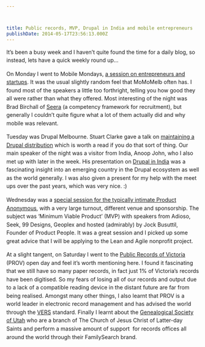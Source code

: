 ```yaml
---



title: Public records, MVP, Drupal in India and mobile entrepreneurs
publishDate: 2014-05-17T23:56:13.000Z
---
```

<p class="p1"><span style="line-height: 1.538em;">It&rsquo;s been a busy week and I haven&rsquo;t quite found the time for a daily blog, so instead, lets have a quick weekly round up&hellip;<p class="p1"><span style="line-height: 1.538em;">On Monday I went to Mobile Mondays, <a href="https://www.eventbrite.com.au/e/momomay-mobile-entrepreneur-and-startup-success-secrets-may-12-6pm-tickets-11398538335" target="_blank">a session on entrepreneurs and startups</a><span style="line-height: 1.538em;">. It was the usual slightly random feel that MoMoMelb often has. I found most of the speakers a little too forthright, telling you how good they all were rather than what they offered. Most interesting of the night was Brad Birchall of <a href="https://www.google.com.au/url?sa=t&amp;rct=j&amp;q=&amp;esrc=s&amp;source=web&amp;cd=1&amp;cad=rja&amp;uact=8&amp;ved=0CCwQFjAA&amp;url=http%3A%2F%2Fwww.seeracloud.com%2F&amp;ei=V_Z3U-_fJMLplAW-koCYBA&amp;usg=AFQjCNE2Y4i0sHPjfUFMf_8Z6358MTtGgw&amp;sig2=8L3j4nDBYSMJTkLYMUthcQ&amp;bvm=bv.66917471,d.dGI" target="_blank">Seera</a> (a competency framework for recruitment), but generally I couldn&rsquo;t quite figure what a lot of them actually did and why mobile was relevant.<p class="p1"><span style="line-height: 1.538em;">Tuesday was Drupal Melbourne. Stuart Clarke gave a talk on <a href="https://www.slideshare.net/deciphered/building-on-a-commons-base-sustainable-distro-based-development" target="_blank">maintaining a Drupal distribution</a> which is worth a read if you do that sort of thing. Our main speaker of the night was a visitor from India, Anoop John, who I also met up with later in the week. His presentation on <a href="https://www.slideshare.net/zyxware/drupal-in-india" target="_blank">Drupal in India</a><span style="line-height: 1.538em;">&nbsp;was a fascinating insight into an emerging country in the Drupal ecosystem as well as the world generally. I was also given a present for my help with the meet ups over the past years, which was very nice. :)<p class="p1"><span style="line-height: 1.538em;">Wednesday was a <a href="https://www.eventbrite.com/e/product-anonymous-may-14-mvp-tickets-10598537511" target="_blank">special session for the typically intimate Product Anonymous</a>, with a very large turnout, different venue and sponsorship. The subject was &lsquo;Minimum Viable Product&rsquo; (MVP) with speakers from Adioso, Seek, 99 Designs, Geoplex and hosted (admirably) by Jock Busuttil, Founder of Product People. It was a great session and I picked up some great advice that I will be applying to the Lean and Agile nonprofit project.<p class="p1"><span style="line-height: 1.538em;">At a slight tangent, on Saturday I went to the <a href="https://prov.vic.gov.au/" target="_blank">Public Records of Victoria</a> (PROV) open day and feel it&rsquo;s worth mentioning here. I found it fascinating that we still have so many paper records, in fact just 1% of Victoria&rsquo;s records have been digitised. So my fears of losing all of our records and output due to a lack of a compatible reading device in the distant future are far from being realised. Amongst many other things, I also learnt that PROV is a world leader in electronic record management and has advised the world through the <a href="https://prov.vic.gov.au/government/vers" target="_blank">VERS</a><span style="line-height: 1.538em;">&nbsp;standard. Finally I learnt about the <a href="https://en.wikipedia.org/wiki/Genealogical_Society_of_Utah" target="_blank">Genealogical Society of Utah</a><span style="line-height: 1.538em;">&nbsp;who are a branch of The Church of Jesus Christ of Latter-day Saints and perform a massive amount of support&nbsp; for records offices all around the world through their FamilySearch brand.
